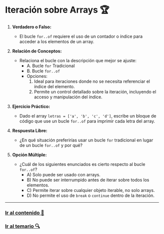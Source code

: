 # Iteración sobre Arrays 🏆

1. **Verdadero o Falso:**
   - El bucle `for..of` requiere el uso de un contador o índice para acceder a los elementos de un array.

2. **Relación de Conceptos:**
   - Relaciona el bucle con la descripción que mejor se ajuste:
     - A. Bucle `for` Tradicional
     - B. Bucle `for..of`
     - Opciones:
       1. Ideal para iteraciones donde no se necesita referenciar el índice del elemento.
       2. Permite un control detallado sobre la iteración, incluyendo el acceso y manipulación del índice.

3. **Ejercicio Práctico:**
   - Dado el array `letras = ['a', 'b', 'c', 'd']`, escribe un bloque de código que use un bucle `for..of` para imprimir cada letra del array.

4. **Respuesta Libre:**
   - ¿En qué situación preferirías usar un bucle `for` tradicional en lugar de un bucle `for..of` y por qué?

5. **Opción Múltiple:**
   - ¿Cuál de los siguientes enunciados es cierto respecto al bucle `for..of`?
     - A) Solo puede ser usado con arrays.
     - B) No puede ser interrumpido antes de iterar sobre todos los elementos.
     - C) Permite iterar sobre cualquier objeto iterable, no solo arrays.
     - D) No permite el uso de `break` o `continue` dentro de la iteración.

---

### [Ir al contenido 📝](../../temario/07-arrays/iteracion.md)

### [Ir al temario 🔍](../../readme.md)
